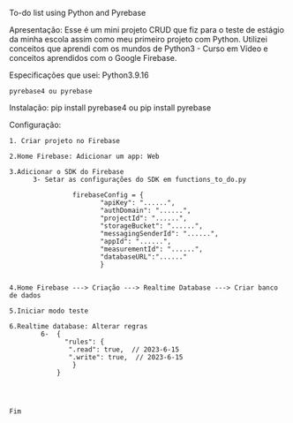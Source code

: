 To-do list using Python and Pyrebase


Apresentação: Esse é um mini projeto CRUD que fiz para o teste de estágio da minha escola assim como meu primeiro projeto com Python.
              Utilizei conceitos que aprendi com os mundos de Python3 - Curso em Vídeo e conceitos aprendidos com o Google Firebase.
            


Especificações que usei:
    Python3.9.16
    
    pyrebase4 ou pyrebase



Instalação:
    pip install pyrebase4 ou 
    pip install pyrebase



Configuração:

    1. Criar projeto no Firebase
    
    2.Home Firebase: Adicionar um app: Web
    
    3.Adicionar o SDK do Firebase
          3- Setar as configurações do SDK em functions_to_do.py

                    firebaseConfig = {
                           "apiKey": "......",
                           "authDomain": "......",
                           "projectId": "......",
                           "storageBucket": "......",
                           "messagingSenderId": "......",
                           "appId": "......",
                           "measurementId": "......",
                           "databaseURL":"......"
                           }

    
    4.Home Firebase ---> Criação ---> Realtime Database ---> Criar banco de dados
    
    5.Iniciar modo teste
    
    6.Realtime database: Alterar regras
            6-  {
                  "rules": {
                   ".read": true,  // 2023-6-15
                   ".write": true,  // 2023-6-15
                    }
                }

          
    
    
    Fim
